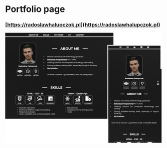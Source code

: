 # Portfolio page

### [https://radoslawhalupczok.pl](https://radoslawhalupczok.pl)

![Screenshot](https://github.com/rhalupczok/Portfolio/blob/master/src/images/myWork/popup-portfolio-1.png)
